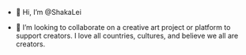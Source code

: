 - 👋 Hi, I’m @ShakaLei

- 💞️ I’m looking to collaborate on a creative art project or platform to support creators.
I love all countries, cultures, and believe we all are creators. 
<!---
ShakaLei/ShakaLei is a ✨ special ✨ repository because its `README.md` (this file) appears on your GitHub profile.
You can click the Preview link to take a look at your changes.
--->
